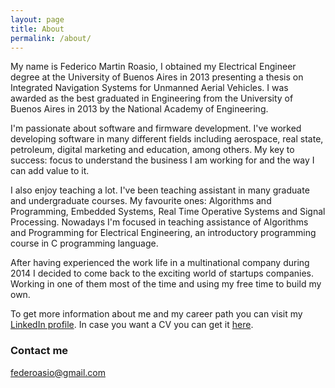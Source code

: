 ```yaml
---
layout: page
title: About
permalink: /about/
---
```


My name is Federico Martin Roasio, I obtained my Electrical Engineer degree at the University of Buenos Aires in 2013 presenting a thesis on Integrated Navigation Systems for Unmanned Aerial Vehicles. I was awarded as the best graduated in Engineering from the University of Buenos Aires in 2013 by the National Academy of Engineering.

I'm passionate about software and firmware development. I've worked developing software in many different fields including aerospace, real state, petroleum, digital marketing and education, among others. My key to success: focus to understand the business I am working for and the way I can add value to it.

I also enjoy teaching a lot. I've been teaching assistant in many graduate and undergraduate courses. My favourite ones: Algorithms and Programming, Embedded Systems, Real Time Operative Systems and Signal Processing. Nowadays I'm focused in teaching assistance of Algorithms and Programming for Electrical Engineering, an introductory programming course in C programming language.

After having experienced the work life in a multinational company during 2014 I decided to come back to the exciting world of startups companies. Working in one of them most of the time and using my free time to build my own.

To get more information about me and my career path you can visit my [LinkedIn profile](http://linkedin.com/in/froasio). In case you want a CV you can get it [here](https://github.com/froasio/CV/raw/master/CV_Medium/FedericoRoasio.pdf).

### Contact me

[federoasio@gmail.com](mailto:federoasio@gmail.com)
